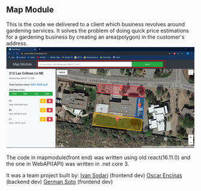 ## Map Module
This is the code we delivered to a client which business revolves around gardening services. It solves the problem of doing quick price estimations for a gardening business by creating an area(polygon) in the customer's address.
![Image of the working code](MapModule1.png)

The code in mapmodule(front end) was written using old react(16.11.0) and the one in WebAPI(API) was written in .net core 3.

It was a team project built by:
[Ivan Sodari](https://www.linkedin.com/in/ivan-sodari/) (frontend dev)
[Oscar Encinas](https://www.linkedin.com/in/oscar-ignacio-encinas-verduzco-849a861aa/) (backend dev)
[German Soto](https://www.linkedin.com/in/german-soto-bab8ab226/) (frontend dev)
